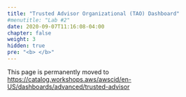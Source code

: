 ```yaml
---
title: "Trusted Advisor Organizational (TAO) Dashboard"
#menutitle: "Lab #2"
date: 2020-09-07T11:16:08-04:00
chapter: false
weight: 3
hidden: true
pre: "<b> </b>"
---
```


This page is permanently moved to https://catalog.workshops.aws/awscid/en-US/dashboards/advanced/trusted-advisor
